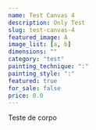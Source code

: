 ```yaml
---
name: Test Canvas 4
description: Only Test
slug: test-canvas-4
featured_image: A
image_list: [a, b]
dimensions: ""
category: "test"
painting_technique: ":"
painting_style: ":"
featured: true
for_sale: false
price: 0.0
---
```


Teste de corpo